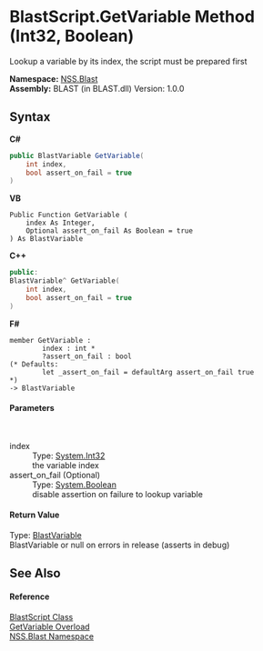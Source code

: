 # BlastScript.GetVariable Method (Int32, Boolean)
 

Lookup a variable by its index, the script must be prepared first

**Namespace:**&nbsp;<a href="88b55311-4a89-0894-e27a-e157e443c7f7.md">NSS.Blast</a><br />**Assembly:**&nbsp;BLAST (in BLAST.dll) Version: 1.0.0

## Syntax

**C#**<br />
``` C#
public BlastVariable GetVariable(
	int index,
	bool assert_on_fail = true
)
```

**VB**<br />
``` VB
Public Function GetVariable ( 
	index As Integer,
	Optional assert_on_fail As Boolean = true
) As BlastVariable
```

**C++**<br />
``` C++
public:
BlastVariable^ GetVariable(
	int index, 
	bool assert_on_fail = true
)
```

**F#**<br />
``` F#
member GetVariable : 
        index : int * 
        ?assert_on_fail : bool 
(* Defaults:
        let _assert_on_fail = defaultArg assert_on_fail true
*)
-> BlastVariable 

```


#### Parameters
&nbsp;<dl><dt>index</dt><dd>Type: <a href="https://docs.microsoft.com/dotnet/api/system.int32" target="_blank" rel="noopener noreferrer">System.Int32</a><br />the variable index</dd><dt>assert_on_fail (Optional)</dt><dd>Type: <a href="https://docs.microsoft.com/dotnet/api/system.boolean" target="_blank" rel="noopener noreferrer">System.Boolean</a><br />disable assertion on failure to lookup variable</dd></dl>

#### Return Value
Type: <a href="f06b3ca6-6fc7-2463-b0e0-c8541bfc9d8d.md">BlastVariable</a><br />BlastVariable or null on errors in release (asserts in debug)

## See Also


#### Reference
<a href="701ebde6-515e-1fd5-a11a-526716112a12.md">BlastScript Class</a><br /><a href="6237d705-5d95-e6c1-9dab-0d07ba43151b.md">GetVariable Overload</a><br /><a href="88b55311-4a89-0894-e27a-e157e443c7f7.md">NSS.Blast Namespace</a><br />